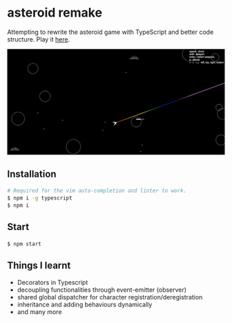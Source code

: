 # asteroid remake

Attempting to rewrite the asteroid game with TypeScript and better code structure. Play it [here](http://alextanhongpin.github.io/games/).

![game.png](./assets/game.png)

## Installation

```bash
# Required for the vim auto-completion and linter to work.
$ npm i -g typescript
$ npm i
```

## Start

```bash
$ npm start
```


## Things I learnt

- Decorators in Typescript
- decoupling functionalities through event-emitter (observer)
- shared global dispatcher for character registration/deregistration
- inheritance and adding behaviours dynamically
- and many more
